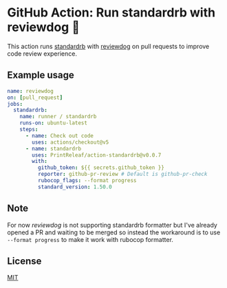 # GitHub Action: Run standardrb with reviewdog 🐶

This action runs [standardrb](https://github.com/testdouble/standard) with
[reviewdog](https://github.com/reviewdog/reviewdog) on pull requests to improve
code review experience.

## Example usage

```yml
name: reviewdog
on: [pull_request]
jobs:
  standardrb:
    name: runner / standardrb
    runs-on: ubuntu-latest
    steps:
      - name: Check out code
        uses: actions/checkout@v5
      - name: standardrb
        uses: PrintReleaf/action-standardrb@v0.0.7
        with:
          github_token: ${{ secrets.github_token }}
          reporter: github-pr-review # Default is github-pr-check
          rubocop_flags: --format progress
          standard_version: 1.50.0
```

## Note

For now *reviewdog* is not supporting standardrb formatter but I've already opened a PR and waiting to be merged so instead the workaround is to use `--format progress` to make it work with rubocop formatter.

## License

[MIT](https://choosealicense.com/licenses/mit)
